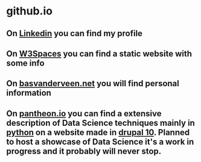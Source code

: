 # github.io
## On [Linkedin](https://www.linkedin.com/in/wavdveen) you can find my profile
## On [W3Spaces](https://basvanderveen.w3spaces.com/) you can find a static website with some info
## On [basvanderveen.net](https://www.basvanderveen.net) you will find personal information
## On [pantheon.io](https://dev-d10-bas.pantheonsite.io/) you can find a extensive description of Data Science techniques mainly in [python](https://www.python.org/) on a website made in [drupal 10](https://www.drupal.org/about/10). Planned to host a showcase of Data Science it's a work in progress and it probably will never stop.
